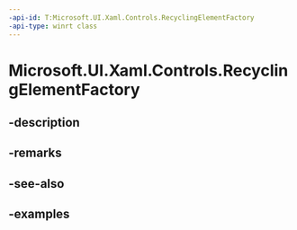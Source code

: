 ```yaml
---
-api-id: T:Microsoft.UI.Xaml.Controls.RecyclingElementFactory
-api-type: winrt class
---
```


# Microsoft.UI.Xaml.Controls.RecyclingElementFactory

<!--
public class RecyclingElementFactory : Microsoft.UI.Xaml.Controls.ElementFactory
-->


## -description

## -remarks

## -see-also

## -examples


